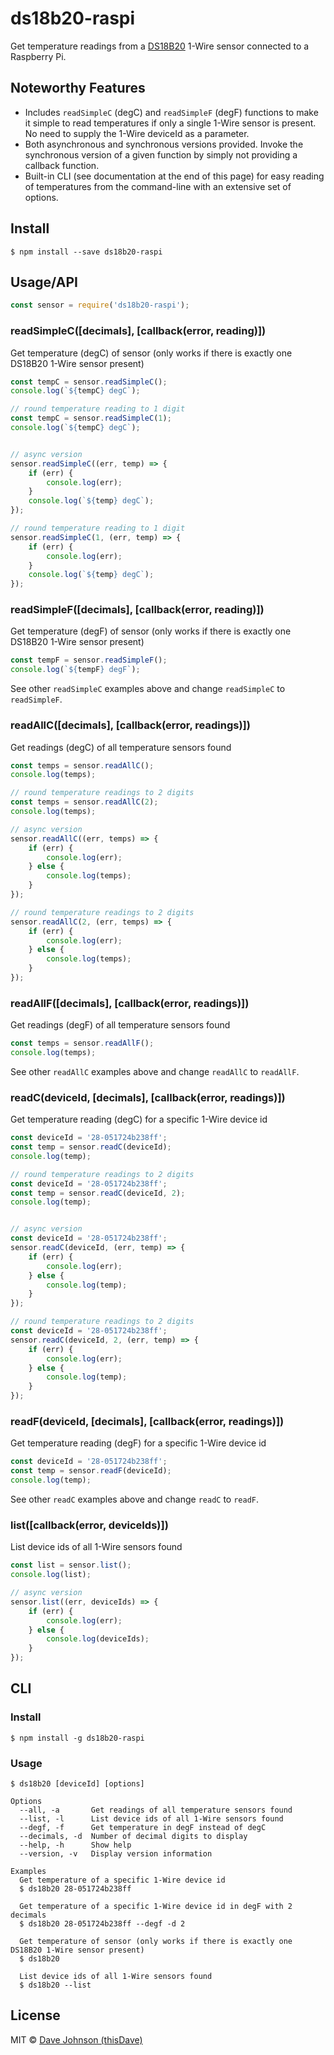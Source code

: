 # ds18b20-raspi

Get temperature readings from a [DS18B20](https://www.maximintegrated.com/en/products/analog/sensors-and-sensor-interface/DS18B20.html) 1-Wire sensor connected to a Raspberry Pi.

## Noteworthy Features

- Includes `readSimpleC` (degC) and `readSimpleF` (degF) functions to make it simple to read temperatures if only a single 1-Wire sensor is present. No need to supply the 1-Wire deviceId as a parameter.
- Both asynchronous and synchronous versions provided.  Invoke the synchronous version of a given function by simply not providing a callback function.
- Built-in CLI (see documentation at the end of this page) for easy reading of temperatures from the command-line with an extensive set of options.

## Install

```
$ npm install --save ds18b20-raspi
```


## Usage/API

```js
const sensor = require('ds18b20-raspi');
```


### readSimpleC([decimals], [callback(error, reading)])

Get temperature (degC) of sensor (only works if there is exactly one DS18B20 1-Wire sensor present)

```js
const tempC = sensor.readSimpleC();
console.log(`${tempC} degC`);

// round temperature reading to 1 digit
const tempC = sensor.readSimpleC(1);
console.log(`${tempC} degC`);


// async version
sensor.readSimpleC((err, temp) => {
	if (err) {
		console.log(err);
	}
	console.log(`${temp} degC`);
});

// round temperature reading to 1 digit
sensor.readSimpleC(1, (err, temp) => {
	if (err) {
		console.log(err);
	}
	console.log(`${temp} degC`);
});
```


### readSimpleF([decimals], [callback(error, reading)])

Get temperature (degF) of sensor (only works if there is exactly one DS18B20 1-Wire sensor present)

```js
const tempF = sensor.readSimpleF();
console.log(`${tempF} degF`);
```

See other `readSimpleC` examples above and change `readSimpleC` to `readSimpleF`.


### readAllC([decimals], [callback(error, readings)])

Get readings (degC) of all temperature sensors found

```js
const temps = sensor.readAllC();
console.log(temps);

// round temperature readings to 2 digits
const temps = sensor.readAllC(2);
console.log(temps);

// async version
sensor.readAllC((err, temps) => {
	if (err) {
		console.log(err);
	} else {
		console.log(temps);
	}
});

// round temperature readings to 2 digits
sensor.readAllC(2, (err, temps) => {
	if (err) {
		console.log(err);
	} else {
		console.log(temps);
	}
});
```


### readAllF([decimals], [callback(error, readings)])

Get readings (degF) of all temperature sensors found

```js
const temps = sensor.readAllF();
console.log(temps);
```

See other `readAllC` examples above and change `readAllC` to `readAllF`.


### readC(deviceId, [decimals], [callback(error, readings)])

Get temperature reading (degC) for a specific 1-Wire device id

```js
const deviceId = '28-051724b238ff';
const temp = sensor.readC(deviceId);
console.log(temp);

// round temperature readings to 2 digits
const deviceId = '28-051724b238ff';
const temp = sensor.readC(deviceId, 2);
console.log(temp);


// async version
const deviceId = '28-051724b238ff';
sensor.readC(deviceId, (err, temp) => {
	if (err) {
		console.log(err);
	} else {
		console.log(temp);
	}
});

// round temperature readings to 2 digits
const deviceId = '28-051724b238ff';
sensor.readC(deviceId, 2, (err, temp) => {
	if (err) {
		console.log(err);
	} else {
		console.log(temp);
	}
});
```


### readF(deviceId, [decimals], [callback(error, readings)])

Get temperature reading (degF) for a specific 1-Wire device id

```js
const deviceId = '28-051724b238ff';
const temp = sensor.readF(deviceId);
console.log(temp);
```

See other `readC` examples above and change `readC` to `readF`.


### list([callback(error, deviceIds)])

List device ids of all 1-Wire sensors found

```js
const list = sensor.list();
console.log(list);

// async version
sensor.list((err, deviceIds) => {
	if (err) {
		console.log(err);
	} else {
		console.log(deviceIds);
	}
});
```

## CLI

### Install

```
$ npm install -g ds18b20-raspi
```

### Usage

```
$ ds18b20 [deviceId] [options]

Options
  --all, -a       Get readings of all temperature sensors found
  --list, -l      List device ids of all 1-Wire sensors found
  --degf, -f      Get temperature in degF instead of degC
  --decimals, -d  Number of decimal digits to display
  --help, -h      Show help
  --version, -v   Display version information

Examples
  Get temperature of a specific 1-Wire device id
  $ ds18b20 28-051724b238ff

  Get temperature of a specific 1-Wire device id in degF with 2 decimals
  $ ds18b20 28-051724b238ff --degf -d 2

  Get temperature of sensor (only works if there is exactly one DS18B20 1-Wire sensor present)
  $ ds18b20

  List device ids of all 1-Wire sensors found
  $ ds18b20 --list
```

## License

MIT © [Dave Johnson (thisDave)](http://thisdavej.com)
